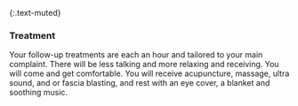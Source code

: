 ---
---
{:.text-muted}
### Treatment
Your follow-up treatments are each an hour and tailored to your main complaint. There will be less talking and more relaxing and receiving. You will come and get comfortable. You will receive acupuncture, massage, ultra sound, and or fascia blasting, and rest with an eye cover, a blanket and soothing music.
